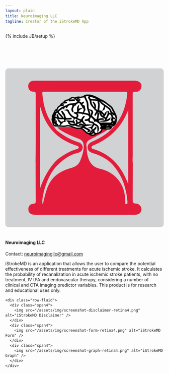 ```yaml
---
layout: plain
title: Neuroimaging LLC
tagline: Creator of the iStrokeMD App
---
```

{% include JB/setup %}


<style type="text/css">
.logo-img {
    -webkit-border-radius: 10px;
     -moz-border-radius: 10px;
          border-radius: 10px;
        }
</style>

<div class="row" style="height: 80px;">
</div>

<div class="row-fluid">
  <div class="span4">
    <img class="logo-img" src="/assets/img/logo.png" alt="iStrokeMD Logo" />
    <br/>
    <br/>
    <h4>Neuroimaging LLC</h4>
    <p>
      Contact: <a href="mailto:neuroimagingllc@gmail.com">neuroimagingllc@gmail.com</a>
    </p>

  </div>
  <div class="span8">
    <div class="row-fluid">
      <div class="span12">
        <p>iStrokeMD is an application that allows the user to compare the potential effectiveness of different treatments for acute ischemic stroke. It calculates the probability of recanalization in acute ischemic stroke patients, with no treatment, IV tPA and endovascular therapy, considering a number of clinical and CTA imaging predictor variables. This product is for research and educational uses only.</p>
      </div>
    </div>

    <div class="row-fluid">
      <div class="span4">
        <img src="/assets/img/screenshot-disclaimer-retina4.png" alt="iStrokeMD Disclaimer" />
      </div>
      <div class="span4">
        <img src="/assets/img/screenshot-form-retina4.png" alt="iStrokeMD Form" />
      </div>
      <div class="span4">
        <img src="/assets/img/screenshot-graph-retina4.png" alt="iStrokeMD Graph" />
      </div>
    </div>
    
  </div>
</div>
